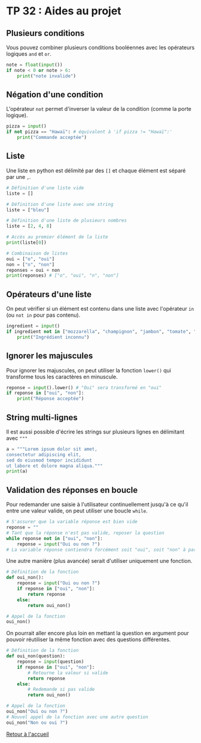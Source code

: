 # TP 32 : Aides au projet

## Plusieurs conditions

Vous pouvez combiner plusieurs conditions booléennes avec les opérateurs logiques `and` et `or`.

```python
note = float(input())
if note < 0 or note > 6:
    print("note invalide")
```

## Négation d'une condition

L'opérateur `not` permet d'inverser la valeur de la condition (comme la porte logique).

```python
pizza = input()
if not pizza == "Hawaï": # équivalent à 'if pizza != "Hawaï":'
    print("Commande acceptée")
```

## Liste

Une liste en python est délimité par des `[]` et chaque élément est séparé par une `,`. 

```python
# Définition d'une liste vide
liste = []

# Définition d'une liste avec une string
liste = ["bleu"]

# Définition d'une liste de plusieurs nombres
liste = [2, 4, 8]

# Accès au premier élément de la liste
print(liste[0])

# Combinaison de listes
oui = ["o", "oui"]
non = ["n", "non"]
reponses = oui + non
print(reponses) # ["o", "oui", "n", "non"]
```

## Opérateurs d'une liste

On peut vérifier si un élément est contenu dans une liste avec l'opérateur `in` (ou `not in` pour pas contenu).

```python
ingredient = input()
if ingredient not in ["mozzarella", "champignon", "jambon", "tomate", "ananas"]:
    print("Ingrédient inconnu")
```

## Ignorer les majuscules

Pour ignorer les majuscules, on peut utiliser la fonction `lower()` qui transforme tous les caractères en minuscule.

```python
reponse = input().lower() # "Oui" sera transformé en "oui"
if reponse in ["oui", "non"]:
    print("Réponse acceptée")
```

## String multi-lignes

Il est aussi possible d'écrire les strings sur plusieurs lignes en délimitant avec `"""`

```python
a = """Lorem ipsum dolor sit amet,
consectetur adipiscing elit,
sed do eiusmod tempor incididunt
ut labore et dolore magna aliqua."""
print(a)
```

## Validation des réponses en boucle

Pour redemander une saisie à l'utilisateur continuellement jusqu'à ce qu'il entre une valeur valide, on peut utiliser une boucle `while`. 

```python
# S'assurer que la variable réponse est bien vide 
reponse = ""
# Tant que la réponse n'est pas valide, reposer la question
while reponse not in ["oui", "non"]:
    reponse = input("Oui ou non ?")
# La variable réponse contiendra forcément soit "oui", soit "non" à partir d'ici, à utiliser pour la suite
```

Une autre manière (plus avancée) serait d'utiliser uniquement une fonction.

```python
# Définition de la fonction
def oui_non():
    reponse = input("Oui ou non ?")
    if reponse in ["oui", "non"]:
        return reponse
    else:
        return oui_non()

# Appel de la fonction
oui_non()
```

On pourrait aller encore plus loin en mettant la question en argument pour pouvoir réutiliser la même fonction avec des questions différentes.

```python
# Définition de la fonction
def oui_non(question):
    reponse = input(question)
    if reponse in ["oui", "non"]:
        # Retourne la valeur si valide
        return reponse
    else:
        # Redemande si pas valide
        return oui_non()

# Appel de la fonction
oui_non("Oui ou non ?")
# Nouvel appel de la fonction avec une autre question
oui_non("Non ou oui ?")
```

[Retour à l'accueil](../README.md)
